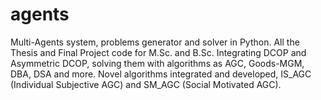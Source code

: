 # agents
Multi-Agents system, problems generator and solver in Python.
All the Thesis and Final Project code for M.Sc. and B.Sc.
Integrating DCOP and Asymmetric DCOP, solving them with algorithms as AGC, Goods-MGM, DBA, DSA and more.
Novel algorithms integrated and developed, IS_AGC (Individual Subjective AGC) and SM_AGC (Social Motivated AGC).
